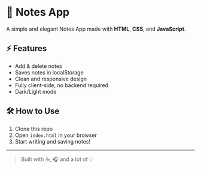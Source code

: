 # 📝 Notes App

A simple and elegant Notes App made with **HTML**, **CSS**, and **JavaScript**.

## ⚡ Features
- Add & delete notes
- Saves notes in localStorage
- Clean and responsive design
- Fully client-side, no backend required
- Dark/Light mode

## 🛠 How to Use
1. Clone this repo
2. Open `index.html` in your browser
3. Start writing and saving notes!

---

> Built with ☕, 🎧 and a lot of 💡
